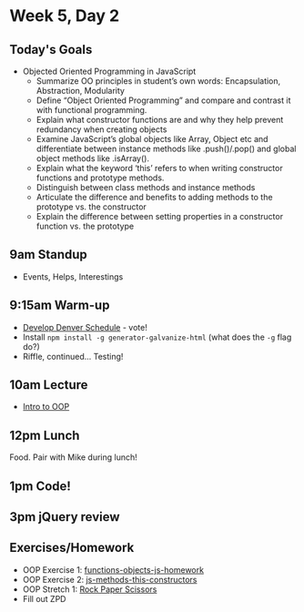 # Week 5, Day 2

## Today's Goals

- Objected Oriented Programming in JavaScript
  - Summarize OO principles in student’s own words: Encapsulation, Abstraction, Modularity
  - Define “Object Oriented Programming” and compare and contrast it with functional programming.
  - Explain what constructor functions are and why they help prevent redundancy when creating objects
  - Examine JavaScript’s global objects like Array, Object etc and differentiate between instance methods like .push()/.pop() and global object methods like .isArray().
  - Explain what the keyword ‘this’ refers to when writing constructor functions and prototype methods.
  - Distinguish between class methods and instance methods
  - Articulate the difference and benefits to adding methods to the prototype vs. the constructor
  - Explain the difference between setting properties in a constructor function vs. the prototype


## 9am Standup

- Events, Helps, Interestings

## 9:15am Warm-up

- [Develop Denver Schedule](https://developdenver.org/schedule) - vote!
- Install `npm install -g generator-galvanize-html` (what does the `-g` flag do?)
- Riffle, continued... Testing!

## 10am Lecture

- [Intro to OOP](https://github.com/gSchool/g11-course-curriculum/tree/master/week05/05_lectures/js-oop-intro)

## 12pm Lunch

Food. Pair with Mike during lunch!

## 1pm Code!

## 3pm jQuery review

## Exercises/Homework

- OOP Exercise 1: [functions-objects-js-homework](https://github.com/gSchool/functions-objects-js-homework)
- OOP Exercise 2: [js-methods-this-constructors](https://github.com/gSchool/js-methods-this-constructors)
- OOP Stretch 1: [Rock Paper Scissors](https://github.com/gSchool/g11-course-curriculum/tree/master/week05/05_exercises/js-rock-paper-scissors)
- Fill out ZPD
